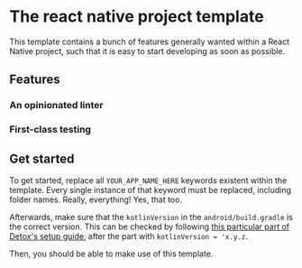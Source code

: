 # The react native project template
This template contains a bunch of features generally wanted within a React Native project, such that it is easy to start developing as soon as possible.

## Features

### An opinionated linter

### First-class testing

## Get started

To get started, replace all `YOUR_APP_NAME_HERE` keywords existent within the template. Every single instance of that keyword must be replaced, including folder names.
Really, everything! Yes, that too.

Afterwards, make sure that the `kotlinVersion` in the `android/build.gradle` is the correct version. This can be checked by following [this particular part of Detox's setup guide](https://wix.github.io/Detox/docs/introduction/project-setup/#41-patching-build-scripts), after the part with `kotlinVersion = 'x.y.z`.

Then, you should be able to make use of this template.
